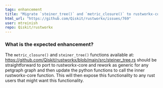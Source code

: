 ```yaml
---
tags: enhancement
title: "Migrate `steiner_tree()` and `metric_closure()` to rustworkx-core"
html_url: "https://github.com/Qiskit/rustworkx/issues/769"
user: mtreinish
repo: Qiskit/rustworkx
---
```


<!-- ⚠️ If you do not respect this template, your issue will be closed -->
<!-- ⚠️ Make sure to browse the opened and closed issues to confirm this idea does not exist. -->

### What is the expected enhancement?


The `metric_closure()` and `steiner_tree()` functions available at: https://github.com/Qiskit/rustworkx/blob/main/src/steiner_tree.rs should be straightforward to port to rustworkx-core and rework as generic for any petgraph graph and then update the python functions to call the inner rustworkx-core function. This will then expose this functionality to any rust users that might want this functionality.